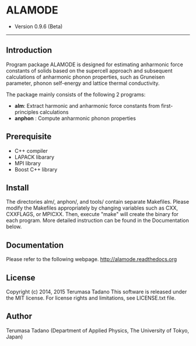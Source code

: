# ALAMODE
* Version 0.9.6 (Beta)

- - -

## Introduction
Program package ALAMODE is designed for estimating anharmonic force constants of solids 
based on the supercell approach and subsequent calculations of anharmonic phonon properties, 
such as Gruneisen parameter, phonon self-energy and lattice thermal conductivity.

The package mainly consists of the following 2 programs:

* **alm**: Extract harmonic and anharmonic force constants from first-principles calculations
* **anphon** : Compute anharmonic phonon properties

## Prerequisite
* C++ compiler
* LAPACK libarary
* MPI library
* Boost C++ library

## Install
The directories alm/, anphon/, and tools/ contain separate Makefiles.
Please modify the Makefiles appropriately by changing variables such as 
CXX, CXXFLAGS, or MPICXX. Then, execute "make" will create the binary for
each program.
More detailed instruction can be found in the Documentation below.


## Documentation
Please refer to the following webpage.
http://alamode.readthedocs.org


## License
Copyright (c) 2014, 2015 Terumasa Tadano
This software is released under the MIT license. 
For license rights and limitations, see LICENSE.txt file.

## Author
Terumasa Tadano (Department of Applied Physics, The University of Tokyo, Japan)
